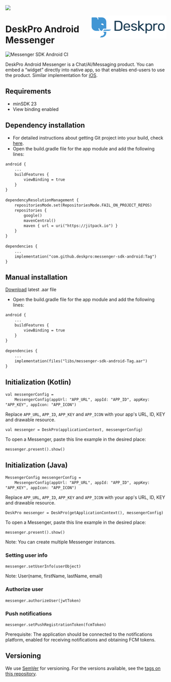 [![](https://jitpack.io/v/deskpro/messenger-sdk-android.svg)](https://jitpack.io/#deskpro/messenger-sdk-android)

<img align="right" alt="Deskpro" src="https://raw.githubusercontent.com/DeskproApps/bitrix24/master/docs/assets/deskpro-logo.svg" />

# DeskPro Android Messenger
![Messenger SDK Android CI](https://github.com/deskpro/messenger-sdk-android/workflows/Messenger%20SDK%20Android%20CI/badge.svg)

DeskPro Android Messenger is a Chat/AI/Messaging product. You can embed a “widget” directly into native app, so that enables end-users to use the product. Similar implementation for [iOS](https://github.com/deskpro/messenger-sdk-ios).

## Requirements

- minSDK 23
- View binding enabled

## Dependency installation

- For detailed instructions about getting Git project into your build, check [here](https://jitpack.io/#deskpro/messenger-sdk-android).
- Open the build.gradle file for the app module and add the following lines:

```
android {
    ...
    buildFeatures {
        viewBinding = true
    }
}

dependencyResolutionManagement {
    repositoriesMode.set(RepositoriesMode.FAIL_ON_PROJECT_REPOS)
    repositories {
        google()
        mavenCentral()
        maven { url = uri("https://jitpack.io") }
    }
}

dependencies {
    ...
    implementation("com.github.deskpro:messenger-sdk-android:Tag")
}
```

## Manual installation

[Download](https://jitpack.io/com/github/deskpro/messenger-sdk-android/0.0.3/messenger-sdk-android-0.0.3.aar) latest .aar file

- Open the build.gradle file for the app module and add the following lines:

```
android {
    ...
    buildFeatures {
        viewBinding = true
    }
}

dependencies {
    ...
    implementation(files("libs/messenger-sdk-android-Tag.aar")
}
```

## Initialization (Kotlin)

```
val messengerConfig =
    MessengerConfig(appUrl: "APP_URL", appId: "APP_ID", appKey: "APP_KEY", appIcon: "APP_ICON")
```
Replace `APP_URL`, `APP_ID`, `APP_KEY` and `APP_ICON` with your app's URL, ID, KEY and drawable resource.
```
val messenger = DeskPro(applicationContext, messengerConfig)
```
To open a Messenger, paste this line example in the desired place:
```
messenger.present().show()
```

## Initialization (Java)

```
MessengerConfig messengerConfig =
    MessengerConfig(appUrl: "APP_URL", appId: "APP_ID", appKey: "APP_KEY", appIcon: "APP_ICON")
```
Replace `APP_URL`, `APP_ID`, `APP_KEY` and `APP_ICON` with your app's URL, ID, KEY and drawable resource.
```
DeskPro messenger = DeskPro(getApplicationContext(), messengerConfig)
```
To open a Messenger, paste this line example in the desired place:
```
messenger.present().show()
```

Note: You can create multiple Messenger instances.

### Setting user info
```
messenger.setUserInfo(userObject)
```
Note: User(name, firstName, lastName, email)

### Authorize user
```
messenger.authorizeUser(jwtToken)
```

### Push notifications
```
messenger.setPushRegistrationToken(fcmToken)
```
Prerequisite: The application should be connected to the notifications platform, enabled for receiving notifications and obtaining FCM tokens.

## Versioning

We use [SemVer](http://semver.org/) for versioning. For the versions available, see the [tags on this repository](https://github.com/deskpro/messenger-sdk-android/tags).

